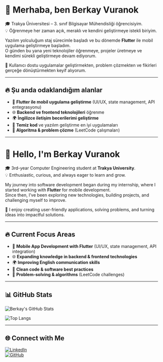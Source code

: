 # 👋 Merhaba, ben Berkay Vuranok  

🎓 Trakya Üniversitesi – 3. sınıf Bilgisayar Mühendisliği öğrencisiyim.  
💡 Öğrenmeye her zaman açık, meraklı ve kendini geliştirmeye istekli biriyim.  

Yazılım yolculuğum staj sürecimle başladı ve bu dönemde **Flutter** ile mobil uygulama geliştirmeye başladım.  
O günden bu yana yeni teknolojiler öğrenmeye, projeler üretmeye ve kendimi sürekli geliştirmeye devam ediyorum.  

🚀 Kullanıcı dostu uygulamalar geliştirmekten, problem çözmekten ve fikirleri gerçeğe dönüştürmekten keyif alıyorum.  

---

## 🔥 Şu anda odaklandığım alanlar
- 📱 **Flutter ile mobil uygulama geliştirme** (UI/UX, state management, API entegrasyonu)  
- 🌐 **Backend ve frontend teknolojileri** öğrenme  
- 🌍 **İngilizce iletişim becerilerimi geliştirme**  
- 🧩 **Temiz kod** ve yazılım geliştirme en iyi uygulamaları  
- 🤖 **Algoritma & problem çözme** (LeetCode çalışmaları)  

---

# 👋 Hello, I'm Berkay Vuranok  

🎓 3rd-year Computer Engineering student at **Trakya University**.  
💡 Enthusiastic, curious, and always eager to learn and grow.  

My journey into software development began during my internship, where I started working with **Flutter** for mobile development.  
Since then, I’ve been exploring new technologies, building projects, and challenging myself to improve.  

🚀 I enjoy creating user-friendly applications, solving problems, and turning ideas into impactful solutions.  

---

## 🔥 Current Focus Areas
- 📱 **Mobile App Development with Flutter** (UI/UX, state management, API integration)  
- 🌐 **Expanding knowledge in backend & frontend technologies**  
- 🌍 **Improving English communication skills**  
- 🧩 **Clean code & software best practices**  
- 🤖 **Problem-solving & algorithms** (LeetCode challenges)  

---

## 📊 GitHub Stats
![Berkay's GitHub Stats](https://github-readme-stats.vercel.app/api?username=berkayvuranok&show_icons=true&theme=tokyonight&cache_seconds=3600)

![Top Langs](https://github-readme-stats.vercel.app/api/top-langs/?username=berkayvuranok&layout=compact&theme=tokyonight&cache_seconds=3600)


---

## 🌐 Connect with Me  
[![LinkedIn](https://img.shields.io/badge/LinkedIn-blue?logo=linkedin&logoColor=white)](https://www.linkedin.com/in/berkay-vuranok)  
[![GitHub](https://img.shields.io/badge/GitHub-black?logo=github&logoColor=white)](https://github.com/berkayvuranok)   
